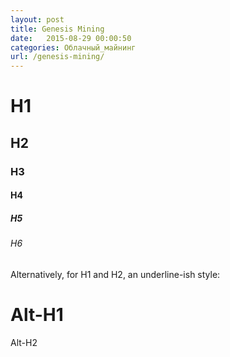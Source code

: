 ```yaml
---
layout: post
title: Genesis Mining
date:   2015-08-29 00:00:50
categories: Облачный_майнинг
url: /genesis-mining/
---
```


# H1 
<!--more-->
## H2
### H3
#### H4
##### H5
###### H6

Alternatively, for H1 and H2, an underline-ish style:

Alt-H1
======

Alt-H2

